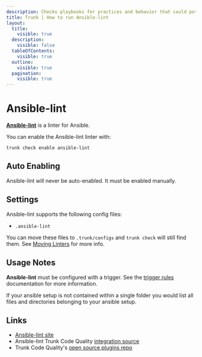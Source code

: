 ```yaml
---
description: Checks playbooks for practices and behavior that could potentially be improved and can fix some of the most common ones for you
title: Trunk | How to run Ansible-lint
layout:
  title:
    visible: true
  description:
    visible: false
  tableOfContents:
    visible: true
  outline:
    visible: true
  pagination:
    visible: true
---
```


# Ansible-lint

[**Ansible-lint**](https://github.com/ansible/ansible-lint) is a linter for Ansible.

You can enable the Ansible-lint linter with:

```shell
trunk check enable ansible-lint
```

## Auto Enabling

Ansible-lint will never be auto-enabled. It must be enabled manually.

## Settings

Ansible-lint supports the following config files:
* `.ansible-lint`

You can move these files to `.trunk/configs` and `trunk check` will still find them. See [Moving Linters](../configure-linters#moving-linters) for more info.


## Usage Notes

**Ansible-lint** must be configured with a trigger. See the [trigger rules](../#trigger-rules) documentation for more information.

If your ansible setup is not contained within a single folder you would list all files and directories belonging to your ansible setup.





## Links

- [Ansible-lint site](https://github.com/ansible/ansible-lint)
- Ansible-lint Trunk Code Quality [integration source](https://github.com/trunk-io/plugins/tree/main/linters/ansible-lint)
- Trunk Code Quality's [open source plugins repo](https://github.com/trunk-io/plugins/tree/main)
